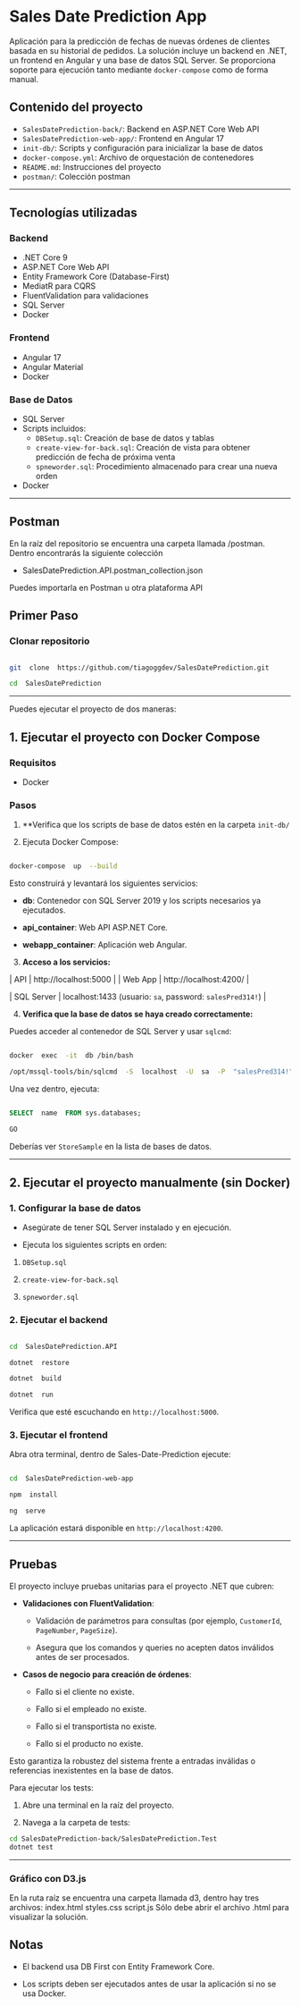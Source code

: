 
# Sales Date Prediction App

Aplicación para la predicción de fechas de nuevas órdenes de clientes basada en su historial de pedidos. La solución incluye un backend en .NET, un frontend en Angular y una base de datos SQL Server. Se proporciona soporte para ejecución tanto mediante `docker-compose` como de forma manual.

## Contenido del proyecto

- `SalesDatePrediction-back/`: Backend en ASP.NET Core Web API
- `SalesDatePrediction-web-app/`: Frontend en Angular 17
- `init-db/`: Scripts y configuración para inicializar la base de datos
- `docker-compose.yml`: Archivo de orquestación de contenedores
- `README.md`: Instrucciones del proyecto
- `postman/`: Colección postman
---

## Tecnologías utilizadas

### Backend

- .NET Core 9
- ASP.NET Core Web API
- Entity Framework Core (Database-First)
- MediatR para CQRS
- FluentValidation para validaciones
- SQL Server
- Docker

### Frontend

- Angular 17
- Angular Material
- Docker

### Base de Datos

- SQL Server
- Scripts incluidos:
  - `DBSetup.sql`: Creación de base de datos y tablas
  - `create-view-for-back.sql`: Creación de vista para obtener predicción de fecha de próxima venta
  - `spneworder.sql`: Procedimiento almacenado para crear una nueva orden
- Docker

---
## Postman

En la raíz del repositorio se encuentra una carpeta llamada /postman. Dentro encontrarás la siguiente colección
- SalesDatePrediction.API.postman_collection.json

Puedes importarla en Postman u otra plataforma API

## Primer Paso
### Clonar repositorio
```bash

git  clone  https://github.com/tiagoggdev/SalesDatePrediction.git

cd  SalesDatePrediction

```
---
Puedes ejecutar el proyecto de dos maneras:

## 1. Ejecutar el proyecto  con Docker Compose

### Requisitos
- Docker

### Pasos

1.  **Verifica que los scripts de base de datos estén en la carpeta `init-db/` 

  

2.  Ejecuta Docker Compose:

  

```bash

docker-compose  up  --build

```

  

Esto construirá y levantará los siguientes servicios:

  

-  **db**: Contenedor con SQL Server 2019 y los scripts necesarios ya ejecutados.

-  **api_container**: Web API ASP.NET Core.
-  **webapp_container**: Aplicación web Angular.

  

3.  **Acceso a los servicios:**

| API | http://localhost:5000 |
| Web App | http://localhost:4200/ |

| SQL Server | localhost:1433 (usuario: `sa`, password: `salesPred314!`) |


4.  **Verifica que la base de datos se haya creado correctamente:**

  

Puedes acceder al contenedor de SQL Server y usar `sqlcmd`:

  

```bash

docker  exec  -it  db /bin/bash

/opt/mssql-tools/bin/sqlcmd  -S  localhost  -U  sa  -P  "salesPred314!"

```

  

Una vez dentro, ejecuta:

  

```sql

SELECT  name  FROM sys.databases;

GO

```

  

Deberías ver `StoreSample` en la lista de bases de datos.

  

---

  

## 2. Ejecutar el proyecto manualmente (sin Docker)

  

### 1. Configurar la base de datos

  

- Asegúrate de tener SQL Server instalado y en ejecución.

- Ejecuta los siguientes scripts en orden:

1.  `DBSetup.sql`

2.  `create-view-for-back.sql`

3.  `spneworder.sql`

  

### 2. Ejecutar el backend

  

```bash

cd  SalesDatePrediction.API

dotnet  restore

dotnet  build

dotnet  run

```

  

Verifica que esté escuchando en `http://localhost:5000`.

  

### 3. Ejecutar el frontend
Abra otra terminal, dentro de Sales-Date-Prediction ejecute:
  

```bash

cd  SalesDatePrediction-web-app

npm  install

ng  serve

```

  

La aplicación estará disponible en `http://localhost:4200`.

  ---
## Pruebas
El proyecto incluye pruebas unitarias para el proyecto .NET que cubren:

-   **Validaciones con FluentValidation**:
    
    -   Validación de parámetros para consultas (por ejemplo, `CustomerId`, `PageNumber`, `PageSize`).
        
    -   Asegura que los comandos y queries no acepten datos inválidos antes de ser procesados.
        
-   **Casos de negocio para creación de órdenes**:
    
    -   Fallo si el cliente no existe.
        
    -   Fallo si el empleado no existe.
        
    -   Fallo si el transportista no existe.
        
    -   Fallo si el producto no existe.
        

Esto garantiza la robustez del sistema frente a entradas inválidas o referencias inexistentes en la base de datos.

Para ejecutar los tests:

1.  Abre una terminal en la raíz del proyecto.
    
2.  Navega a la carpeta de tests:

```bash
cd SalesDatePrediction-back/SalesDatePrediction.Test
dotnet test
```

---
### Gráfico con D3.js
En la ruta raíz se encuentra una carpeta llamada d3, dentro hay tres archivos:
index.html
styles.css
script.js
Sólo debe abrir el archivo .html para visualizar la solución.

## Notas

  

- El backend usa DB First con Entity Framework Core.

- Los scripts deben ser ejecutados antes de usar la aplicación si no se usa Docker.

